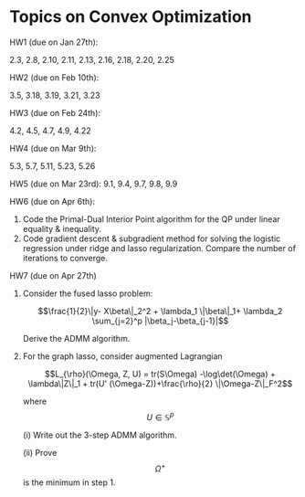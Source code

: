 <script type="text/javascript" async
  src="https://cdn.mathjax.org/mathjax/latest/MathJax.js?config=TeX-MML-AM_CHTML">
</script>

# Topics on Convex Optimization


HW1 (due on Jan 27th):

2.3, 2.8, 2.10, 2.11, 2.13, 2.16, 2.18, 2.20, 2.25

HW2 (due on Feb 10th):

3.5, 3.18, 3.19, 3.21, 3.23

HW3 (due on Feb 24th):

4.2, 4.5, 4.7, 4.9, 4.22

HW4 (due on Mar 9th):

5.3, 5.7, 5.11, 5.23, 5.26

HW5 (due on Mar 23rd):
9.1, 9.4, 9.7, 9.8, 9.9

HW6 (due on Apr 6th):

1. Code the Primal-Dual Interior Point algorithm for the QP under linear
   equality & inequality.
2. Code gradient descent & subgradient method for solving the logistic
   regression under ridge and lasso regularization. Compare the number of
   iterations to converge.

HW7 (due on Apr 27th)

1. Consider the fused lasso problem:

   $$\frac{1}{2}\|y- X\beta\|_2^2 + \lambda_1 \|\beta\|_1+ \lambda_2 \sum_{j=2}^p |\beta_j-\beta_{j-1}|$$

   Derive the ADMM algorithm.

2. For the graph lasso, consider augmented Lagrangian

   $$L_{\rho}(\Omega, Z, U) = tr(S\Omega) -\log\det(\Omega) + \lambda\|Z\|_1 + tr(U' (\Omega-Z))+\frac{\rho}{2} \|\Omega-Z\|_F^2$$

   where $$U\in \mathbb{S}^p$$


   (i) Write out the 3-step ADMM algorithm.

   (ii) Prove  $$\Omega^+$$ is the minimum in step 1.